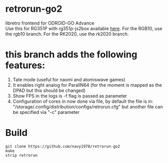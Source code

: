 # retrorun-go2
libretro frontend for ODROID-GO Advance \
Use this for RG351P with rg351p-js2box available [here](https://github.com/christianhaitian/RG351P_virtual-gamepad).  For the RGB10, use the rgb10 branch.  For the RK2020, use the rk2020 branch.
# this branch adds the following features:
1) Tate mode (useful for naomi and atomiswave games)
2) It enables right analog for ParallN64 (for the moment is mapped as the DPAD but this should be changed)
3) Show FPS in the logs is -f flag is passed as parameter
4) Configuration of cores in now done via file, by default the file is in: "/storage/.config/distribution/configs/retrorun.cfg" but another file can be specified via "-c" parameter

Build
======
```
git clone https://github.com/navy1978/retrorun-go2
make
strip retrorun
```
